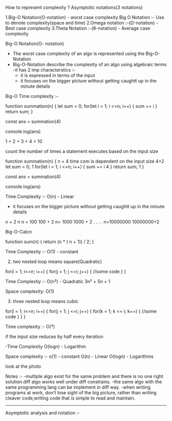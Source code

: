 How to represent complexity ?
Asymptotic notations(3 notations)

1.Big-O Notation(O-notation) - worst case complexity
Big O Notation :- Use to denote complexity(space and time)
2.Omega notation :-(Ω-notation) - Best case complexity
3.Theta Notation :-(θ-notation) - Average case complexity

Big-O Notation(O- notation)

- The worst case complexity of an algo is represented using the Big-O-Notation
- Big-O-Notation describe the complexity of an algo using algebraic terms
-it has 2 imp characterstics :-
    - it is expressed in terms of the input
    - it focuses on the bigger picture without getting caughtt up in the minute details


Big-O Time complexity :-

function summation(n) {
    let sum = 0;
    for(let i = 1; i <=n; i++) {
        sum += i
    }
     return sum;
}

const ans = summation(4)

console.log(ans)

1 + 2 + 3 + 4 = 10

count the number of times a statement executes based on the input size

function summation(n) {             n = 4 time com is dependent on the input size 4+2
    let sum = 0;                    1
    for(let i = 1; i <=n; i++) {
        sum += i                    4
    }
     return sum;                    1
}

const ans = summation(4)

console.log(ans)

Time Complexity :- O(n) - Linear   

- it focuses on the bigger picture without getting caughtt up in the minute details

n + 2           n
n = 100     100 + 2
n= 1000     1000 + 2
.
.
.
.
n=10000000  10000000+2

Big-O-Calcn

function sum(n) {
    return (n * ( n + 1)) / 2;
}

Time Complextiy :- O(1) - constant


2. two nested loop means square(Quadratic)

for(i = 1; i<=n; i++) {
    for(j = 1; j <=i; j++) {
        //some code
    }
}

Time Complextiy :- O(n²) - Quadratic
                3n² + 5n + 1

Space complexity: O(1)


3. three nested loop means cubic

for(i = 1; i<=n; i++) {
    for(j = 1; j <=i; j++) {
        for(k = 1; k <= i; k++) {
        //some code
        }
    }
}

Time complexity :- O(³)

if the input size reduces by half every iteration 
 
-Time Complexity O(logn) - Logarithm


Space complexity :- 
o(1) - constant
O(n) - Linear
O(logn) - Logarithms

look at the photo

Notes :-
        -multiple algo exist for the same problem and there is no one right solution.diff algo works well under diff constrains.
        -the same algo with the same programming lang can be implement in diff way.
        -when writing programs at work, don't lose sight of the big picture, rather than writing cleaver code,writing code that is simple to read and maintain.

-----------------------------------------
    
Asymptotic analysis and notation :-
